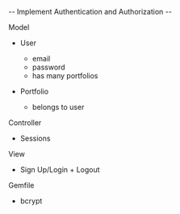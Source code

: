 -- Implement Authentication and Authorization --

Model
- User
  - email
  - password
  - has many portfolios

- Portfolio
  - belongs to user

Controller
- Sessions

View
- Sign Up/Login + Logout

Gemfile
- bcrypt

